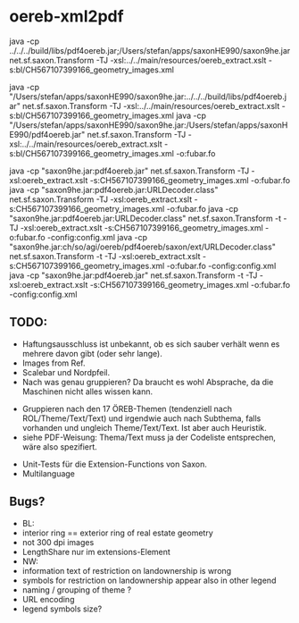 # oereb-xml2pdf


java -cp ../../../build/libs/pdf4oereb.jar;/Users/stefan/apps/saxonHE990/saxon9he.jar net.sf.saxon.Transform -TJ -xsl:../../main/resources/oereb_extract.xslt -s:bl/CH567107399166_geometry_images.xml


java -cp "/Users/stefan/apps/saxonHE990/saxon9he.jar:../../../build/libs/pdf4oereb.jar" net.sf.saxon.Transform -TJ -xsl:../../main/resources/oereb_extract.xslt -s:bl/CH567107399166_geometry_images.xml
java -cp "/Users/stefan/apps/saxonHE990/saxon9he.jar:/Users/stefan/apps/saxonHE990/pdf4oereb.jar" net.sf.saxon.Transform -TJ -xsl:../../main/resources/oereb_extract.xslt -s:bl/CH567107399166_geometry_images.xml -o:fubar.fo

java -cp "saxon9he.jar:pdf4oereb.jar" net.sf.saxon.Transform -TJ -xsl:oereb_extract.xslt -s:CH567107399166_geometry_images.xml -o:fubar.fo
java -cp "saxon9he.jar:pdf4oereb.jar:URLDecoder.class" net.sf.saxon.Transform -TJ -xsl:oereb_extract.xslt -s:CH567107399166_geometry_images.xml -o:fubar.fo
java -cp "saxon9he.jar:pdf4oereb.jar:URLDecoder.class" net.sf.saxon.Transform -t -TJ -xsl:oereb_extract.xslt -s:CH567107399166_geometry_images.xml -o:fubar.fo -config:config.xml
java -cp "saxon9he.jar:ch/so/agi/oereb/pdf4oereb/saxon/ext/URLDecoder.class" net.sf.saxon.Transform -t -TJ -xsl:oereb_extract.xslt -s:CH567107399166_geometry_images.xml -o:fubar.fo -config:config.xml
java -cp "saxon9he.jar:pdf4oereb.jar" net.sf.saxon.Transform -t -TJ -xsl:oereb_extract.xslt -s:CH567107399166_geometry_images.xml -o:fubar.fo -config:config.xml



## TODO:
- Haftungsausschluss ist unbekannt, ob es sich sauber verhält wenn es mehrere davon gibt (oder sehr lange).
- Images from Ref.
- Scalebar und Nordpfeil.
- Nach was genau gruppieren? Da braucht es wohl Absprache, da die Maschinen nicht alles wissen kann. 
 * Gruppieren nach den 17 ÖREB-Themen (tendenziell nach ROL/Theme/Text/Text) und irgendwie auch nach Subthema, falls vorhanden und ungleich Theme/Text/Text. Ist aber auch Heuristik.
 * siehe PDF-Weisung: Thema/Text muss ja der Codeliste entsprechen, wäre also spezifiert.
- Unit-Tests für die Extension-Functions von Saxon.
- Multilanguage

## Bugs?
- BL: 
 - interior ring == exterior ring of real estate geometry
 - not 300 dpi images
 - LengthShare nur im extensions-Element
- NW:
 - information text of restriction on landownership is wrong
 - symbols for restriction on landownership appear also in other legend
 - naming / grouping of theme ?
 - URL encoding
 - legend symbols size?